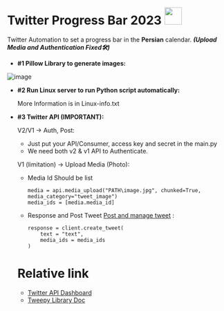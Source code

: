 # Twitter Progress Bar 2023  <img src="https://pbs.twimg.com/profile_images/1683899100922511378/5lY42eHs_bigger.jpg" data-canonical-src="https://pbs.twimg.com/profile_images/1683899100922511378/5lY42eHs_bigger.jpg" width="40" height="40" />

Twitter Automation to set a progress bar in the **Persian** calendar. _**(Upload Media and Authentication Fixed🛠)**_

- **#1 Pillow Library to generate images:**

![image](https://github.com/aboldeveloper/Twitter-ProgressBar/assets/55990386/b8468d63-b4d7-41bc-8b1c-cf2d5f01ca9d)

- **#2 Run Linux server to run Python script automatically:**

  More Information is in Linux-info.txt

- **#3 Twitter API (IMPORTANT):**

  V2/V1 -> Auth, Post:
  - Just put your API/Consumer, access key and secret in the main.py
  - We need both v2 & v1 API to Authenticate.
  
  V1 (limitation) -> Upload Media (Photo):
  - Media Id Should be list
        
        media = api.media_upload("PATH\image.jpg", chunked=True, media_category="tweet_image")
        media_ids = [media.media_id]

  - Response and Post Tweet [Post and manage tweet](https://docs.tweepy.org/en/stable/client.html#tweepy.Client.create_tweet) :

        response = client.create_tweet(
            text = "text",
            media_ids = media_ids
        )

  
  # Relative link
  - [Twitter API Dashboard](https://developer.twitter.com/en/portal/dashboard)
  - [Tweepy Library Doc](https://docs.tweepy.org/en/stable/)
  


